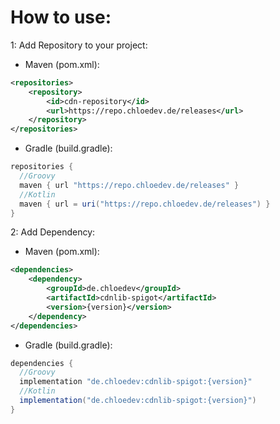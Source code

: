 # How to use:


1: Add Repository to your project:

- Maven (pom.xml):
```xml
<repositories>
    <repository>
        <id>cdn-repository</id>
        <url>https://repo.chloedev.de/releases</url>
    </repository>
</repositories>
```
- Gradle (build.gradle):
```gradle
repositories {
  //Groovy
  maven { url "https://repo.chloedev.de/releases" }
  //Kotlin
  maven { url = uri("https://repo.chloedev.de/releases") }
}
```

2: Add Dependency:

- Maven (pom.xml):
```xml
<dependencies>
    <dependency>
        <groupId>de.chloedev</groupId>
        <artifactId>cdnlib-spigot</artifactId>
        <version>{version}</version>
    </dependency>
</dependencies>
```
- Gradle (build.gradle):
```gradle
dependencies {
  //Groovy
  implementation "de.chloedev:cdnlib-spigot:{version}"
  //Kotlin
  implementation("de.chloedev:cdnlib-spigot:{version}")
}
```
